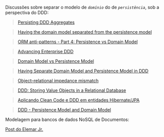 Discussões sobre separar o modelo de *`domínio`* do de *`persistência`*, sob a perspectiva do DDD:

> [Persisting DDD Aggregates](https://www.baeldung.com/spring-persisting-ddd-aggregates)

> [Having the domain model separated from the persistence model](https://enterprisecraftsmanship.com/posts/having-the-domain-model-separate-from-the-persistence-model/)

> [ORM anti-patterns - Part 4: Persistence vs Domain Model](https://www.mehdi-khalili.com/orm-anti-patterns-part-4-persistence-domain-model)

> [Advancing Enterprise DDD](http://scabl.blogspot.com/p/advancing-enterprise-ddd.html)

> [Domain Model vs Persistence Model](http://www.fabriciorissetto.com/blog/domain-model-vs-persistence-model/)

> [Having Separate Domain Model and Persistence Model in DDD](https://stackoverflow.com/questions/24703756/having-separate-domain-model-and-persistence-model-in-ddd/34436709#34436709)

> [Object–relational impedance mismatch](https://en.wikipedia.org/wiki/Object%E2%80%93relational_impedance_mismatch)

> [DDD: Storing Value Objects in a Relational Database](https://medium.com/@benoit.averty/domain-driven-design-storing-value-objects-in-a-spring-application-with-a-relational-database-e7a7b555a0e4)

> [Aplicando Clean Code e DDD em entidades Hibernate/JPA](https://www.infoq.com/br/presentations/clean-code-ddd-hibernate-jpa/)

> [DDD - Persistence Model and Domain Model](https://stackoverflow.com/questions/14024912/ddd-persistence-model-and-domain-model)


Modelagem para bancos de dados NoSQL de Documentos:

[Post do Elemar Jr.](https://www.elemarjr.com/pt/archive/3-caracteristicas-de-uma-boa-modelagem-para-bancos-nosql-de-documentos/)